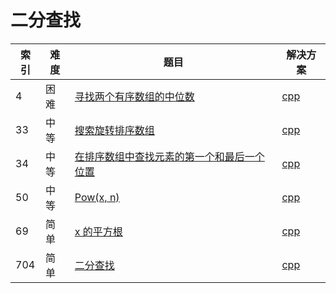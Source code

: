 # 二分查找

|索引|难度|题目|解决方案|
|----|----|----|--------|
|4|困难|[寻找两个有序数组的中位数](https://leetcode-cn.com/problems/median-of-two-sorted-arrays/)|[cpp](../problem/4_findMedianSortedArrays.md)|
|33|中等|[搜索旋转排序数组](https://leetcode-cn.com/problems/search-in-rotated-sorted-array/)|[cpp](../problem/33_search.md)|
|34|中等|[在排序数组中查找元素的第一个和最后一个位置](https://leetcode-cn.com/problems/find-first-and-last-position-of-element-in-sorted-array/)|[cpp](../problem/34_searchRange.md)|
|50|中等|[Pow(x, n)](https://leetcode-cn.com/problems/powx-n/)|[cpp](../problem/50_myPow.md)|
|69|简单|[x 的平方根](https://leetcode-cn.com/problems/sqrtx/)|[cpp](../problem/69_mySqrt.md)|
|704|简单|[二分查找](https://leetcode-cn.com/problems/binary-search/)|[cpp](../problem/704_search.md)|
